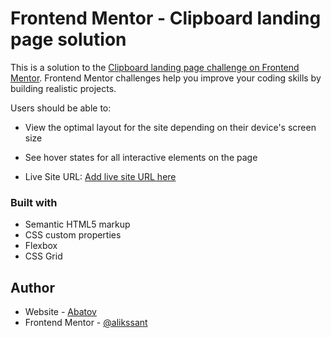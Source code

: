 # Frontend Mentor - Clipboard landing page solution

This is a solution to the [Clipboard landing page challenge on Frontend Mentor](https://www.frontendmentor.io/challenges/clipboard-landing-page-5cc9bccd6c4c91111378ecb9). Frontend Mentor challenges help you improve your coding skills by building realistic projects.

Users should be able to:

- View the optimal layout for the site depending on their device's screen size
- See hover states for all interactive elements on the page

- Live Site URL: [Add live site URL here](https://alikssant.github.io/Landing-page/)



### Built with

- Semantic HTML5 markup
- CSS custom properties
- Flexbox
- CSS Grid

## Author

- Website - [Abatov](https://www.your-site.com)
- Frontend Mentor - [@alikssant](https://www.frontendmentor.io/profile/alikssant)
